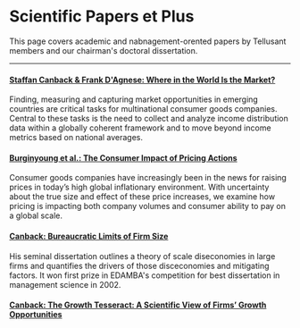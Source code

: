 # Scientific Papers et Plus
This page covers academic and nabnagement-orented papers by Tellusant members and our chairman's doctoral dissertation.  

---
#### [Staffan Canback & Frank D'Agnese: Where in the World Is the Market?](Canback-D'Agnese-Where-in-the-World-Is-the-Market.pdf)
Finding, measuring and capturing market opportunities in emerging countries are critical tasks for multinational consumer goods companies. Central to these tasks is the need to collect and analyze income distribution data within a globally coherent framework and to move beyond income metrics based on national averages.  

#### [Burginyoung et al.: The Consumer Impact of Pricing Actions](Burginyoung-et-al-Consumer-Impact-of-Pricing-Actions.pdf)
Consumer goods companies have increasingly been in the news for raising prices in today’s high global inflationary environment. With uncertainty about the true size and effect of these price increases, we examine how pricing is impacting both company volumes and consumer ability to pay on a global scale.  

#### [Canback: Bureaucratic Limits of Firm Size](index.md)  
His seminal dissertation outlines a theory of scale diseconomies in large firms and quantifies the drivers of those disceconomies and mitigating factors. It won first prize in EDAMBA's competition for best dissertation in management science in 2002.  

#### [Canback: The Growth Tesseract: A Scientific View of Firms’ Growth Opportunities ](Canback-Growth-Tesseract.pdf)

